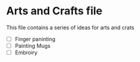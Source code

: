 # Arts and Crafts file

This file contains a series of ideas for arts and crats

-[ ] Finger paninting
-[ ] Painting Mugs
-[ ] Embroiry
